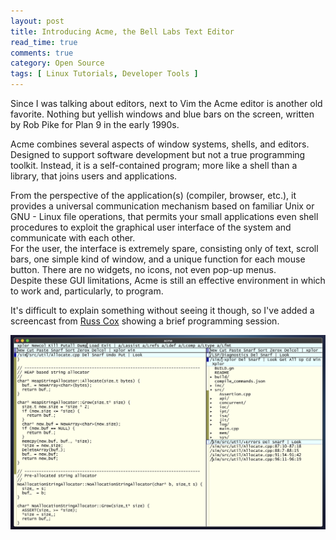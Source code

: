 ```yaml
---
layout: post
title: Introducing Acme, the Bell Labs Text Editor
read_time: true  
comments: true
category: Open Source
tags: [ Linux Tutorials, Developer Tools ]
---
```


Since I was talking about editors, next to Vim the Acme editor is another old favorite. Nothing but yellish windows and blue bars on the screen, written by Rob Pike for Plan 9 in the early 1990s.

Acme combines several aspects of window systems, shells, and editors. Designed to support software development but not a true programming toolkit. Instead, it is a self-contained program; more like a shell than a library, that joins users and applications. 

From the perspective of the application(s) (compiler, browser, etc.), it provides a universal communication mechanism based on familiar Unix or GNU - Linux file operations, that permits your small applications even shell procedures to exploit the graphical user interface of the system and communicate with each other.  
For the user, the interface is extremely spare, consisting only of text, scroll bars, one simple kind of window, and a unique function for each mouse button. There are no widgets, no icons, not even pop-up menus.  
Despite these GUI limitations, Acme is still an effective environment in which to work and, particularly, to program.

It's difficult to explain something without seeing it though, so I've added a screencast from [Russ Cox](https://www.youtube.com/@rscgolang) showing a brief programming session. 

[![Watch the video](/assets/acme-editor.png)](https://youtu.be/dP1xVpMPn8M)
